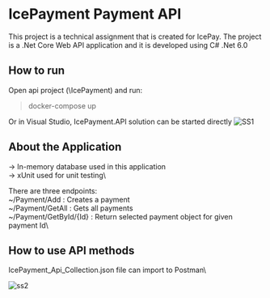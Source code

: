 # IcePayment Payment API
This project is a technical assignment that is created for IcePay. The project is a .Net Core Web API application and it is developed using C# .Net 6.0

## How to run
Open api project (\IcePayment) and run: 

> docker-compose up 

Or in Visual Studio, IcePayment.API solution can be started directly
![SS1](https://user-images.githubusercontent.com/9204813/148570589-92263ad9-60b3-402f-8e34-347c7a31fe62.JPG)

## About the Application
-> In-memory database used in this application\
-> xUnit used for unit testing\

There are three endpoints:\
~/Payment/Add : Creates a payment\
~/Payment/GetAll : Gets all payments\
~/Payment/GetById/{Id} : Return selected payment object for given payment Id\

## How to use API methods
IcePayment_Api_Collection.json file can import to Postman\

![ss2](https://user-images.githubusercontent.com/9204813/148570817-c3f8fd75-f782-4edc-8732-50e535028c8f.JPG)
   
